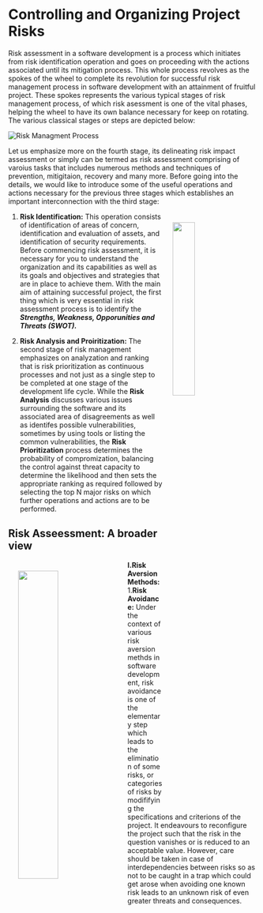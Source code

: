 # Controlling and Organizing Project Risks
Risk assessment in a software development is a process which initiates from risk identification operation and goes on proceeding with the actions associated until its mitigation process. 
This whole process revolves as the spokes of the wheel to complete its revolution for successful risk management process in software development with an attainment of fruitful project.
These spokes represents the various typical stages of risk management process, of which risk asessment is one of the vital phases, helping the wheel to have its own balance necessary for keep on rotating. The various classical stages or steps are depicted below:

![Risk Managment Process](https://i.ibb.co/LzX2yDH/stages.png)

Let us emphasize more on the fourth stage, its delineating risk impact assessment or simply can be termed as risk assessment comprising of varoius tasks that includes numerous methods and techniques of prevention, mitigitaion, recovery and many more.
Before going into the details, we would like to introduce some of the useful operations and actions necessary for the previous three stages which establishes an important interconnection with the third stage:

<img src="https://i.ibb.co/bLJVX8v/swot.png" width="30%" align="right" hspace="20" vspace="20">

1. **Risk Identification:**
This operation consists of identification of areas of concern, identification and evaluation of assets, and identification of security requirements.
Before commencing risk assessment, it is necessary for you to understand the organization and its capabilities as well as its goals and objectives and strategies that are in place to achieve them. 
With the main aim of attaining successful project, the first thing which is very essential in risk assessment process is to identify the ***Strengths, Weakness, Opporunities and Threats (SWOT).***


2. **Risk Analysis and Proiritization:**
The second stage of risk management emphasizes on analyzation and ranking that is risk prioritization as continuous processes and not just as a single step to be completed at one stage of the development life cycle.
While the **Risk Analysis** discusses various issues surrounding the software and its associated area of disagreements as well as identifes possible vulnerabilities, sometimes by using tools or listing the common vulnerabilities,
the **Risk Prioritization** process determines the probability of compromization, balancing the control against threat capacity to determine the likelihood 
and then sets the appropriate ranking as required followed by selecting the top N major risks on which further operations and actions are to be performed. 

## Risk Asseessment: A broader view
<img src="https://i.ibb.co/Kr0bbzZ/r-assessing.png" width="40%" align="left" hspace="20" vspace="20">

**I.Risk Aversion Methods:**\
1.**Risk Avoidance:** Under the context of various risk aversion methds in software development, risk avoidance is one of the elementary step
which leads to the elimination of some risks, or categories of risks by modififying the specifications and criterions of the project.
It endeavours to reconfigure the project such that the risk in the question vanishes or is reduced to an acceptable value. However, care should be taken in case of interdependencies between risks so as not to be caught in a trap which could get arose
when avoiding one known risk leads to an unknown risk of even greater threats and consequences.






 
